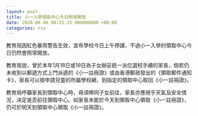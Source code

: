 ```yaml
---
layout: post
title: 小一入學領取中心今日照常開放
date: 2020-06-06 06:21:25.000000000 +08:00
categories: rss
---
```


教育局因紅色暴雨警告生效，宣布學校今日上午停課，不過小一入學的領取中心今日仍然會照常開放。

教育局說，曾於本年1月18日或19日為子女辦妥統一派位選校手續的家長，倘若仍未收到以郵遞方式上門派遞的《小一註冊證》或由香港郵政發出的《領取郵件通知卡》，家長可以按申請兒童的所屬學校網，到指定的領取中心取回《小一註冊證》。

教育局呼籲家長到領取中心時，毋須帶同子女前往，家長亦應視乎天氣及安全情況，決定是否前往領取中心。如家長未能於今天到領取中心領取《小一註冊證》，仍可於明天到領取中心領取《小一註冊證》。

